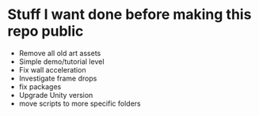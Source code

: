 # Stuff I want done before making this repo public

- Remove all old art assets
- Simple demo/tutorial level
- Fix wall acceleration
- Investigate frame drops
- fix packages
- Upgrade Unity version
- move scripts to more specific folders